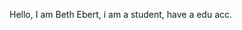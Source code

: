 Hello, I am Beth Ebert, i am a student, have a edu acc. 

<!---
bebert5/bebert5 is a ✨ special ✨ repository because its `README.md` (this file) appears on your GitHub profile.
You can click the Preview link to take a look at your changes.
--->
